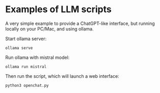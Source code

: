 # Examples of LLM scripts


A very simple example to provide a ChatGPT-like interface, but running locally on your PC/Mac, and using ollama.

Start ollama server:

```console
ollama serve
```

Run ollama with mistral model:

```console
ollama run mistral
```

Then run the script, which will launch a web interface:

```console
python3 openchat.py
```
